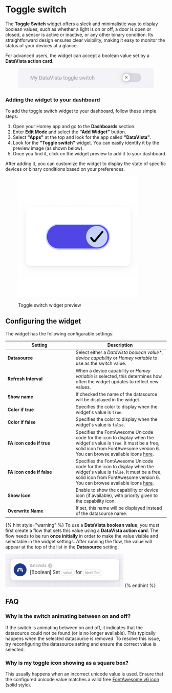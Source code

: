 # Toggle switch

The **Toggle Switch** widget offers a sleek and minimalistic way to display boolean values, such as whether a light is on or off, a door is open or closed, a sensor is active or inactive, or any other binary condition. Its straightforward design ensures clear visibility, making it easy to monitor the status of your devices at a glance.

For advanced users, the widget can accept a boolean value set by a **DataVista action card**.

<figure><img src="../.gitbook/assets/toggle-switch.gif" alt=""><figcaption></figcaption></figure>



### Adding the widget to your dashboard <a href="#adding-the-widget-to-your-dashboard" id="adding-the-widget-to-your-dashboard"></a>

To add the toggle switch widget to your dashboard, follow these simple steps:

1. Open your Homey app and go to the **Dashboards** section.
2. Enter **Edit Mode** and select the **"Add Widget"** button.
3. Select **"Apps"** at the top and look for the app called **"DataVista"**.
4. Look for the **"Toggle switch"** widget. You can easily identify it by the preview image (as shown below).
5. Once you find it, click on the widget preview to add it to your dashboard.

After adding it, you can customize the widget to display the state of specific devices or binary conditions based on your preferences.

<figure><picture><source srcset="../.gitbook/assets/preview-dark (1).png" media="(prefers-color-scheme: dark)"><img src="../.gitbook/assets/preview-light (1).png" alt="" width="375"></picture><figcaption><p>Toggle switch widget preview</p></figcaption></figure>

## Configuring the widget

The widget has the following configurable settings:

<table><thead><tr><th width="199">Setting</th><th>Description</th></tr></thead><tbody><tr><td><strong>Datasource</strong></td><td>Select either a <em>DataVista boolean value*, device capability</em> or <em>Homey variable</em> to use as the switch value.</td></tr><tr><td><strong>Refresh Interval</strong></td><td>When a device capability or <em>Homey variable</em> is selected, this determines how often the widget updates to reflect new values.</td></tr><tr><td><strong>Show name</strong></td><td>If checked the name of the datasource will be displayed in the widget.</td></tr><tr><td><strong>Color if true</strong></td><td>Specifies the color to display when the widget's value is <code>true</code>.</td></tr><tr><td><strong>Color if false</strong></td><td>Specifies the color to display when the widget's value is <code>false</code>.</td></tr><tr><td><strong>FA icon code if true</strong></td><td>Specifies the FontAwesome Unicode code for the icon to display when the widget's value is <code>true</code>. It must be a free, solid icon from FontAwesome version 6. You can browse available icons <a href="https://fontawesome.com/v6/search?o=r&#x26;m=free&#x26;s=solid">here</a>.</td></tr><tr><td><strong>FA icon code if false</strong></td><td>Specifies the FontAwesome Unicode code for the icon to display when the widget's value is <code>false</code>. It must be a free, solid icon from FontAwesome version 6. You can browse available icons <a href="https://fontawesome.com/v6/search?o=r&#x26;m=free&#x26;s=solid">here</a>.</td></tr><tr><td><strong>Show Icon</strong></td><td>Enable to show the capability or device icon (if available), with priority given to the capability icon.</td></tr><tr><td><strong>Overwrite Name</strong></td><td>If set, this name will be displayed instead of the datasource name.</td></tr></tbody></table>



{% hint style="warning" %}
To use a **DataVista boolean value**, you must first create a flow that sets this value using a **DataVista action card**. The flow needs to be run **once initially** in order to make the value visible and selectable in the widget settings. After running the flow, the value will appear at the top of the list in the **Datasource** setting.

![](../.gitbook/assets/image.png)
{% endhint %}

## FAQ

### Why is the switch animating between on and off?

If the switch is animating between on and off, it indicates that the datasource could not be found (or is no longer available). This typically happens when the selected datasource is removed. To resolve this issue, try reconfiguring the datasource setting and ensure the correct value is selected.

### Why is my toggle icon showing as a square box?

This usually happens when an incorrect unicode value is used. Ensure that the configured unicode value matches a valid free [FontAwesome v6 icon](https://fontawesome.com/v6/search?o=r\&m=free\&s=solid) (solid style).



